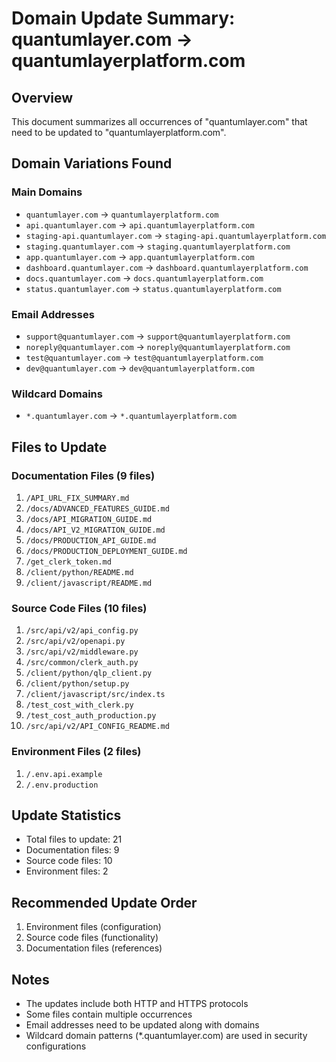 # Domain Update Summary: quantumlayer.com → quantumlayerplatform.com

## Overview
This document summarizes all occurrences of "quantumlayer.com" that need to be updated to "quantumlayerplatform.com".

## Domain Variations Found

### Main Domains
- `quantumlayer.com` → `quantumlayerplatform.com`
- `api.quantumlayer.com` → `api.quantumlayerplatform.com`
- `staging-api.quantumlayer.com` → `staging-api.quantumlayerplatform.com`
- `staging.quantumlayer.com` → `staging.quantumlayerplatform.com`
- `app.quantumlayer.com` → `app.quantumlayerplatform.com`
- `dashboard.quantumlayer.com` → `dashboard.quantumlayerplatform.com`
- `docs.quantumlayer.com` → `docs.quantumlayerplatform.com`
- `status.quantumlayer.com` → `status.quantumlayerplatform.com`

### Email Addresses
- `support@quantumlayer.com` → `support@quantumlayerplatform.com`
- `noreply@quantumlayer.com` → `noreply@quantumlayerplatform.com`
- `test@quantumlayer.com` → `test@quantumlayerplatform.com`
- `dev@quantumlayer.com` → `dev@quantumlayerplatform.com`

### Wildcard Domains
- `*.quantumlayer.com` → `*.quantumlayerplatform.com`

## Files to Update

### Documentation Files (9 files)
1. `/API_URL_FIX_SUMMARY.md`
2. `/docs/ADVANCED_FEATURES_GUIDE.md`
3. `/docs/API_MIGRATION_GUIDE.md`
4. `/docs/API_V2_MIGRATION_GUIDE.md`
5. `/docs/PRODUCTION_API_GUIDE.md`
6. `/docs/PRODUCTION_DEPLOYMENT_GUIDE.md`
7. `/get_clerk_token.md`
8. `/client/python/README.md`
9. `/client/javascript/README.md`

### Source Code Files (10 files)
1. `/src/api/v2/api_config.py`
2. `/src/api/v2/openapi.py`
3. `/src/api/v2/middleware.py`
4. `/src/common/clerk_auth.py`
5. `/client/python/qlp_client.py`
6. `/client/python/setup.py`
7. `/client/javascript/src/index.ts`
8. `/test_cost_with_clerk.py`
9. `/test_cost_auth_production.py`
10. `/src/api/v2/API_CONFIG_README.md`

### Environment Files (2 files)
1. `/.env.api.example`
2. `/.env.production`

## Update Statistics
- Total files to update: 21
- Documentation files: 9
- Source code files: 10
- Environment files: 2

## Recommended Update Order
1. Environment files (configuration)
2. Source code files (functionality)
3. Documentation files (references)

## Notes
- The updates include both HTTP and HTTPS protocols
- Some files contain multiple occurrences
- Email addresses need to be updated along with domains
- Wildcard domain patterns (*.quantumlayer.com) are used in security configurations